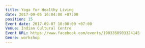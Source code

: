 ```yaml
---
title: Yoga for Healthy Living
date: 2017-09-05 16:04:00 +07:00
position: 15
Event date: 2017-09-07 10:00:00 +07:00
Venue: Indian Cultural Centre
Event URL: https://www.facebook.com/events/1903350903324145
Genre: workshop
---
```


